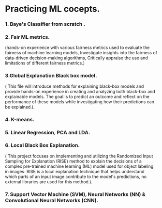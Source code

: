 # Practicing ML cocepts.
###  1. Baye's Classifier from scratch .
###  2. Fair ML metrics.
(hands-on experience with various fairness metrics used to evaluate the fairness of machine learning models, Investigate insights into the fairness of data-driven decision-making algorithms, Critically appraise the use and limitations of different fairness metrics.)
###  3.Global Explanation Black box model. 
 ( This file  will introduce methods for explaining black-box models and provide hands-on experience in creating and analyzing both black-box and explainable models. The goal is to predict an outcome and reflect on the performance of these models while investigating how their predictions can be explained.).
###  4. K-means.
###  5. Linear Regression, PCA and LDA.
###  6. Local Black Box Explanation. 
 ( This project focuses on implementing and utilizing the Randomized Input Sampling for Explanation (RISE) method to explain the decisions of a complex pre-trained machine learning (ML) model used for object labeling in images. RISE is a local explanation technique that helps understand which parts of an input image contribute to the model's predictions, no external libraries are used for this method.).
###  7. Support Vector Machine (SVM), Neural Networks (NN) & Convolutional Neural Networks (CNN).
